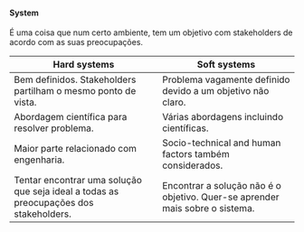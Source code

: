 #### System

É uma coisa que num certo ambiente, tem um objetivo com stakeholders de acordo com as suas preocupações.

| Hard systems | Soft systems |
|  -| - |
| Bem definidos. Stakeholders partilham o mesmo ponto de vista.| Problema vagamente definido devido a um objetivo não claro. |
| Abordagem científica para resolver problema. | Várias abordagens incluindo científicas. |
| Maior parte relacionado com engenharia. | Socio-technical and human factors também considerados. |
| Tentar encontrar uma solução que seja ideal a todas as preocupações dos stakeholders. | Encontrar a solução não é o objetivo. Quer-se aprender mais sobre o sistema.


